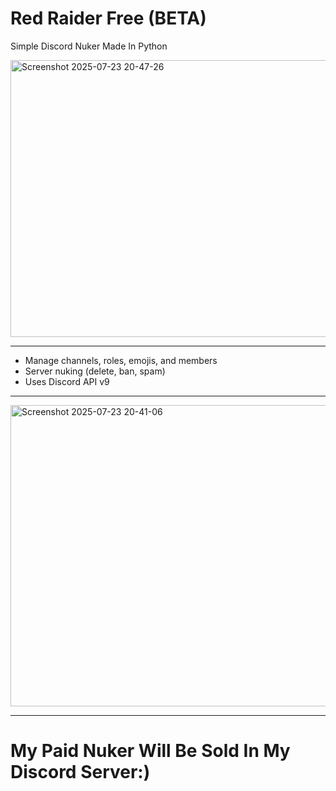 # Red Raider Free (BETA)

Simple Discord Nuker Made In Python

<img width="970" height="443" alt="Screenshot 2025-07-23 20-47-26" src="https://github.com/user-attachments/assets/99d68d29-a579-4360-9614-1fb1c4ca0a40" />

---
- Manage channels, roles, emojis, and members  
- Server nuking (delete, ban, spam)  
- Uses Discord API v9  
---

<img width="970" height="482" alt="Screenshot 2025-07-23 20-41-06" src="https://github.com/user-attachments/assets/940a69ba-44b1-4535-a6cc-c7e47b6be64e" />

 ---
 # My Paid Nuker Will Be Sold In My Discord Server:)
  


